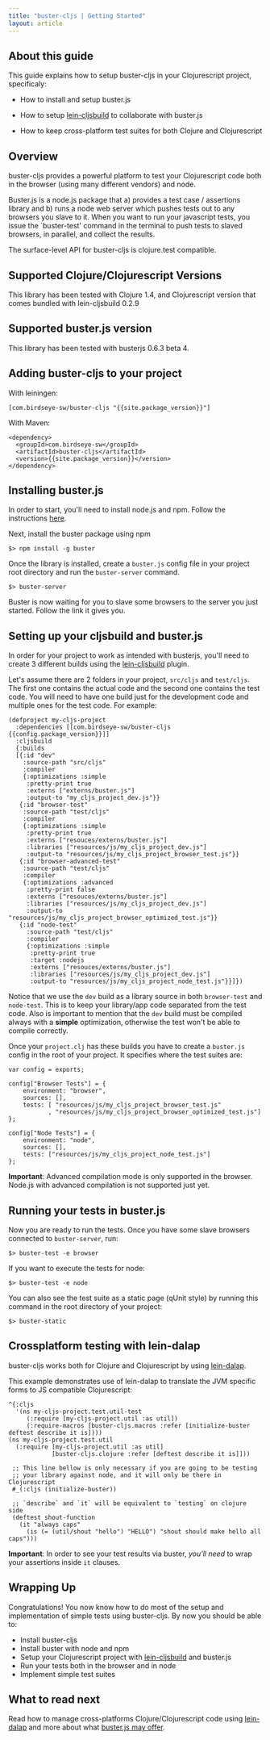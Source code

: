 ```yaml
---
title: "buster-cljs | Getting Started"
layout: article
---
```


## About this guide

This guide explains how to setup buster-cljs in your Clojurescript
project, specificaly:

* How to install and setup buster.js

* How to setup [lein-cljsbuild][lein_cljsbuild] to collaborate with buster.js

* How to keep cross-platform test suites for both Clojure and
  Clojurescript

## Overview

buster-cljs provides a powerful platform to test your Clojurescript
code both in the browser (using many different vendors) and node.

Buster.js is a node.js package that a) provides a test case /
assertions library and b) runs a node web server which pushes tests
out to any browsers you slave to it. When you want to run your
javascript tests, you issue the `buster-test' command in the terminal
to push tests to slaved browsers, in parallel, and collect the
results.

The surface-level API for buster-cljs is clojure.test compatible.

## Supported Clojure/Clojurescript Versions

This library has been tested with Clojure 1.4, and Clojurescript
version that comes bundled with lein-cljsbuild 0.2.9

## Supported buster.js version

This library has been tested with busterjs 0.6.3 beta 4.

## Adding buster-cljs to your project

With leiningen:

    [com.birdseye-sw/buster-cljs "{{site.package_version}}"]

With Maven:

    <dependency>
      <groupId>com.birdseye-sw</groupId>
      <artifactId>buster-cljs</artifactId>
      <version>{{site.package_version}}</version>
    </dependency>

## Installing buster.js

In order to start, you'll need to install node.js and npm. 
Follow the instructions [here][node_install].

Next, install the buster package using npm

    $> npm install -g buster

Once the library is installed, create a `buster.js` config file in your project root directory and run the `buster-server` command.  

    $> buster-server

Buster is now waiting for you to slave some browsers to the server you just started.  Follow the link it gives you.

<a href="#" id="setup_cljsbuild_and_busterjs"></a>
## Setting up your cljsbuild and buster.js

In order for your project to work as intended with busterjs, you'll
need to create 3 different builds using the [lein-cljsbuild][lein_cljsbuild] plugin.

Let's assume there are 2 folders in your project, `src/cljs` and
`test/cljs`.  The first one contains the actual code and the second
one contains the test code. You will need to have one build just for
the development code and multiple ones for the test code. For example:

    (defproject my-cljs-project
      :dependencies [[com.birdseye-sw/buster-cljs {{config.package_version}}]]
      :cljsbuild
      {:builds
      [{:id "dev"
        :source-path "src/cljs"
        :compiler
        {:optimizations :simple
         :pretty-print true
         :externs ["externs/buster.js"]
         :output-to "my_cljs_project_dev.js"}}
       {:id "browser-test"
        :source-path "test/cljs"
        :compiler
        {:optimizations :simple
         :pretty-print true
         :externs ["resouces/externs/buster.js"]
         :libraries ["resources/js/my_cljs_project_dev.js"]
         :output-to "resources/js/my_cljs_project_browser_test.js"}}
       {:id "browser-advanced-test"
        :source-path "test/cljs"
        :compiler
        {:optimizations :advanced
         :pretty-print false
         :externs ["resouces/externs/buster.js"]
         :libraries ["resources/js/my_cljs_project_dev.js"]
         :output-to "resources/js/my_cljs_project_browser_optimized_test.js"}}
       {:id "node-test"
         :source-path "test/cljs"
         :compiler
         {:optimizations :simple
          :pretty-print true
          :target :nodejs
          :externs ["resouces/externs/buster.js"]
          :libraries ["resources/js/my_cljs_project_dev.js"]
          :output-to "resources/js/my_cljs_project_node_test.js"}}]})


Notice that we use the `dev` build as a library source in both
`browser-test` and `node-test`.  This is to keep your library/app code
separated from the test code. Also is important to mention that the
`dev` build must be compiled always with a __simple__ optimization,
otherwise the test won't be able to compile correctly.

Once your `project.clj` has these builds you have to create a
`buster.js` config in the root of your project. It specifies
where the test suites are:

    var config = exports;

    config["Browser Tests"] = {
        environment: "browser",
        sources: [],
        tests: [ "resources/js/my_cljs_project_browser_test.js"
               , "resources/js/my_cljs_project_browser_optimized_test.js"]
    };

    config["Node Tests"] = {
        environment: "node",
        sources: [],
        tests: ["resources/js/my_cljs_project_node_test.js"]
    };

__Important__: Advanced compilation mode is only supported in the
browser. Node.js with advanced compilation is not supported just yet.

## Running your tests in buster.js

Now you are ready to run the tests.  Once you have some slave browsers
connected to `buster-server`, run:

    $> buster-test -e browser

If you want to execute the tests for node:

    $> buster-test -e node

You can also see the test suite as a static page (qUnit style)
by running this command in the root directory of your project:

    $> buster-static

## Crossplatform testing with lein-dalap

buster-cljs works both for Clojure and Clojurescript by using
[lein-dalap][lein_dalap]. 

This example demonstrates use of lein-dalap to translate the JVM
specific forms to JS compatible Clojurescript:

    ^{:cljs
      '(ns my-cljs-project.test.util-test
         (:require [my-cljs-project.util :as util])
         (:require-macros [buster-cljs.macros :refer [initialize-buster deftest describe it is])))
    (ns my-cljs-project.test.util
      (:require [my-cljs-project.util :as util]
                [buster-cljs.clojure :refer [deftest describe it is]]))

     ;; This line bellow is only necessary if you are going to be testing
     ;; your library against node, and it will only be there in Clojurescript
     #_(:cljs (initialize-buster))

     ;; `describe` and `it` will be equivalent to `testing` on clojure side
     (deftest shout-function
       (it "always caps"
         (is (= (util/shout "hello") "HELLO") "shout should make hello all caps")))


__Important__: In order to see your test results via buster, _you'll
need_ to wrap your assertions inside `it` clauses.

## Wrapping Up

Congratulations! You now know how to do most of the setup and
implementation of simple tests using buster-cljs. By now you should be
able to:

* Install buster-cljs
* Install buster with node and npm
* Setup your Clojurescript project with [lein-cljsbuild][lein_cljsbuild] and buster.js
* Run your tests both in the browser and in node
* Implement simple test suites

## What to read next

Read how to manage cross-platforms Clojure/Clojurescript code using
[lein-dalap][lein_dalap] and more about what [buster.js may
offer][busterjs]. 

[node_install]:http://joyent.com/blog/installing-node-and-npm
[lein_cljsbuild]:https://github.com/emezeske/lein-cljsbuild
[lein_dalap]:http://birdseye-sw.com/oss/lein-dalap/
[busterjs]:http://docs.busterjs.org/en/latest/
